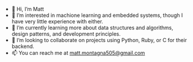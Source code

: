 - 👋 Hi, I’m Matt
- 👀 I’m interested in machione learning and embedded systems, though I have very little experience with either.
- 🌱 I’m currently learning more about data structures and algorithms, design patterns, and development principles. 
- 💞️ I’m looking to collaborate on projects using Python, Ruby, or C for their backend.
- 📫 You can reach me at matt.montagna505@gmail.com 

<!---
r505matt/r505matt is a ✨ special ✨ repository because its `README.md` (this file) appears on your GitHub profile.
You can click the Preview link to take a look at your changes.
--->
